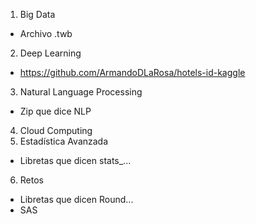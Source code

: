 1) Big Data
  * Archivo .twb
2) Deep Learning
  * https://github.com/ArmandoDLaRosa/hotels-id-kaggle
3) Natural Language Processing
  * Zip que dice NLP
4) Cloud Computing
5) Estadística Avanzada
  * Libretas que dicen stats_...
6) Retos
  * Libretas que dicen Round...
  * SAS
